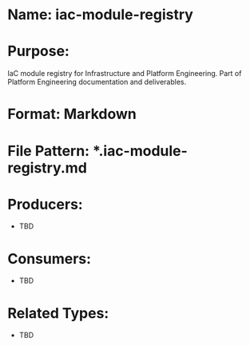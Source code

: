 # Name: iac-module-registry

# Purpose:
IaC module registry for Infrastructure and Platform Engineering. Part of Platform Engineering documentation and deliverables.

# Format: Markdown

# File Pattern: *.iac-module-registry.md

# Producers:
- TBD

# Consumers:
- TBD

# Related Types:
- TBD
